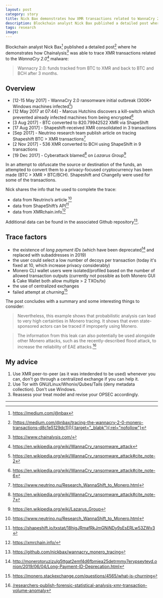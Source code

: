 ```yaml
---
layout: post
category: story
title: Nick Bax demonstrates how XMR transactions related to WannaCry 2.0 were traced
description: Blockchain analyst Nick Bax published a detailed post where he demonstrates how Chainalysis was able to trace XMR transactions related to the WannaCry 2.0 malware.
tags: research
image: 
---
```


Blockchain analyst Nick Bax[^1] published a detailed post[^2] where he demonstrates how Chainalysis[^3] was able to trace XMR transactions related to the *WannaCry 2.0*[^4] malware:

> Wannacry 2.0: funds tracked from BTC to XMR and back to BTC and BCH after 3 months.

## Overview

- [12-15 May 2017] - WannaCry 2.0 ransomware initial outbreak (300K+ Windows machines infected[^5])
- [12 May 2017 at 07:44] - Marcus Hutchins discovers a kill-switch which prevented already infected machines from being encrypted[^6]
- [3 Aug 2017] - BTC converted to 820.79942522 XMR via ShapeShift
- [17 Aug 2017] - Shapeshift-received XMR consolidated in 3 transactions
- [Sep 2017] - Neutrino research team publish article on tracing Shapeshift BTC > XMR transactions[^7]
- [2 Nov 2017] - 536 XMR converted to BCH using ShapeShift in 9 transactions
- [19 Dec 2017] - Cyberattack blamed[^8] on *Lazarus Group*[^9]

In an attempt to obfuscate the source or destination of the funds, an attempted to convert them to a privacy-focused cryptocurrency has been made (BTC > XMR > BTC/BCH). Shapeshift and Changelly were used for some of the transactions.

Nick shares the info that he used to complete the trace:

- data from Neutrino’s article [^7]
- data from ShapeShift’s API[^10]
- data from XMRchain.info[^11]

Additional data can be found in the associated Github repository[^12].

## Trace factors

- the existence of *long payment IDs* (which have been deprecated[^13] and replaced with subaddresses in 2019)
- the user could select a low number of decoys per transaction (today it's fixed at 10, which increase privacy considerably)
- Monero CLI wallet users were isolated/profiled based on the number of allowed transaction outputs (currently not possible as both Monero GUI & Cake Wallet both allow multiple > 2 TXOs/tx)
- the use of centralized exchanges
- failed attempt at *churning*[^14]

The post concludes with a summary and some interesting things to consider:

> Nevertheless, this example shows that probabilistic analysis can lead to very high certainties in Monero tracing. It shows that even state-sponsored actors can be traced if improperly using Monero.

> The information from this leak can also potentially be used alongside other Monero attacks, such as the recently-described flood attack, to increase the reliability of EAE attacks.[^15]

## My advice

1. Use XMR peer-to-peer (as it was intedended to be used) whenever you can, don't go through a centralized exchange if you can help it.
2. Use Tor with GNU/Linux/Whonix/Qubes/Tails (deny metadata collection). Don't use Windows.
3. Reassess your treat model and revise your OPSEC accordingly.

---

[^1]: https://medium.com/@nbax
[^2]: [https://medium.com/@nbax/tracing-the-wannacry-2-0-monero-transactions-d8c1e5129dc1](){:target="_blabk"}{:rel="nofollow"}
[^3]: https://www.chainalysis.com/
[^4]: https://en.wikipedia.org/wiki/WannaCry_ransomware_attack
[^5]: https://en.wikipedia.org/wiki/WannaCry_ransomware_attack#cite_note-2
[^6]: https://en.wikipedia.org/wiki/WannaCry_ransomware_attack#cite_note-6
[^7]: https://www.neutrino.nu/Research_WannaShift_to_Monero.html
[^8]: https://en.wikipedia.org/wiki/WannaCry_ransomware_attack#cite_note-7
[^9]: https://en.wikipedia.org/wiki/Lazarus_Group
[^10]: https://shapeshift.io/txstat/18hjgJRmafRkJmGNiNDy9sEsERLw53ZWv3
[^11]: https://xmrchain.info/
[^12]: https://github.com/nickbax/wannacry_monero_tracing
[^13]: http://monerotoruzizulg5ttgat2emf4d6fbmiea25detrmmy7erypseyteyd.onion/2019/06/04/Long-Payment-ID-Deprecation.html
[^14]: https://monero.stackexchange.com/questions/4565/what-is-churning
[^15]: [/researchers-publish-forensic-statistical-analysis-xmr-transaction-volume-anomaly](/researchers-publish-forensic-statistical-analysis-xmr-transaction-volume-anomaly)
